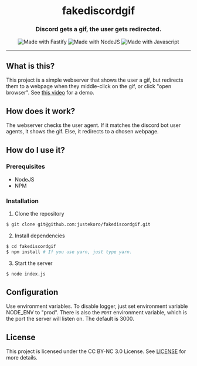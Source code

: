 <div align="center">
    <h1>fakediscordgif</h1>
    <h3>Discord gets a gif, the user gets redirected.</h3>
    <img src="https://img.shields.io/badge/Made%20with-Fastify-green?logo=fastify" alt="Made with Fastify">
    <img src="https://img.shields.io/badge/Made%20with-NodeJS-blue?logo=node.js" alt="Made with NodeJS">
    <img src="https://img.shields.io/badge/Made%20with-Javascript-yellow?logo=javascript" alt="Made with Javascript">
<hr/>
</div>

## What is this?
This project is a simple webserver that shows the user a gif, but redirects them to a webpage when they middle-click on the gif, or click "open browser". See [this video](https://www.youtube.com/watch?v=tujgR1stxIM) for a demo.

## How does it work?
The webserver checks the user agent. If it matches the discord bot user agents, it shows the gif. Else, it redirects to a chosen webpage.

## How do I use it?
### Prerequisites
- NodeJS
- NPM

### Installation
1. Clone the repository
```bash
$ git clone git@github.com:justekoro/fakediscordgif.git
```
2. Install dependencies
```bash
$ cd fakediscordgif
$ npm install # If you use yarn, just type yarn.
```
3. Start the server
```bash
$ node index.js
```

## Configuration
Use environment variables. To disable logger, just set environment variable NODE_ENV to "prod". There is also the `PORT` environment variable, which is the port the server will listen on. The default is 3000.

## License
This project is licensed under the CC BY-NC 3.0 License. See [LICENSE](LICENSE) for more details.
